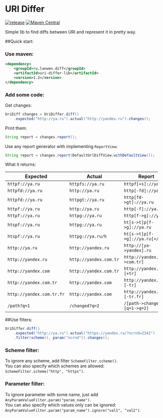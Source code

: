 URI Differ
===========

[![release](http://github-release-version.herokuapp.com/github/yandex-qatools/uri-differ/release.svg?style=flat)](https://github.com/yandex-qatools/uri-differ/releases/latest)
[![Maven Central](https://maven-badges.herokuapp.com/maven-central/ru.lanwen.diff/uri-differ-lib/badge.svg?style=flat)](https://maven-badges.herokuapp.com/maven-central/ru.lanwen.diff/uri-differ-lib)


Simple lib to find diffs between URI and represent it in pretty way.

##Quick start: 
  
### Use maven:
```xml
<dependency>
    <groupId>ru.lanwen.diff</groupId>
    <artifactId>uri-differ-lib</artifactId>
    <version>1.2</version>
</dependency>
```  

### Add some code:  

Get changes:  
```java
UriDiff changes = UriDiffer.diff()
    .expected("http://ya.ru").actual("http://yandex.ru").changes();
```

Print them: 
```java
String report = changes.report();
```

Use any report generator with implementing `ReportView`:
```java
String report = changes.report(DefaultUrlDiffView.withDefaultView());
```

What it returns:  

| Expected  | Actual | Report |
| ------------------------ | -------------------- | ---------------------------- |
| `httpf://ya.ru`            | `httpfs://ya.ru`       | `httpf[+s]://ya.ru`            |
| `httpfd://ya.ru`           | `http://ya.ru`         | `http[-fd]://ya.ru`            |  
| `httpfd://ya.ru`           | `httpgt://ya.ru`       | `http[fd->gt]://ya.ru`         |  
| `httpf://ya.ru`            | `http://ya.ru`         | `http[-f]://ya.ru`             |  
| `httpf://ya.ru`            | `httpg://ya.ru`        | `http[f->g]://ya.ru`           |  
| `htspf://ya.ru`            | `httpg://ya.ru`        | `ht[s->t]p[f->g]://ya.ru`      |  
| `htspf://ya.ru`            | `httpg://ya.ru/h`      | `ht[s->t]p[f->g]://ya.ru[+/h]` |  
| `http://ya.ru`             | `http://yandex.ru`     | `http://[ya->yandex].ru`       |  
| `http://yandex.ru`         | `http://yandex.com.tr` | `http://yandex.[ru->com.tr]`   |  
| `http://yandex.com`        | `http://yandex.com.tr` | `http://yandex.com.[+tr]`      |  
| `http://yandex.com.tr`     | `http://yandex.com`    | `http://yandex.com.[-tr]`      |  
| `http://yandex.com.tr.fr`  | `http://yandex.com`    | `http://yandex.com.[-tr.fr]`   |  
| `/path?q=1`                | `/changed?q=2`         | `/[path->changed]?[q=1->q=2]`  |  

##Use filters:

```java
UriDiffer.diff()
    .expected("http://ya.ru").actual("https://yandex.ru/?ncrnd=2342")
    .filter(scheme(), param("ncrnd")).changes();
```

### Scheme filter:

To ignore any scheme, add filter `SchemeFilter.scheme()`.   
You can also specify which schemes are allowed: `SchemeFilter.scheme("http", "https")`.

### Parameter filter:

To ignore parameter with some name, just add `AnyParamValueFilter.param("param_name")`.  
You can also specify which values only can be ignored: `AnyParamValueFilter.param("param_name").ignore("val1", "val2")`.

